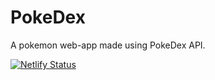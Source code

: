 # PokeDex
A pokemon web-app made using PokeDex API.

[![Netlify Status](https://api.netlify.com/api/v1/badges/328ea7bf-be0a-4407-a154-22f894e70fea/deploy-status)](https://app.netlify.com/sites/pokedex-waffen/deploys)
